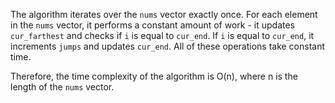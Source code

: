 The algorithm iterates over the `nums` vector exactly once. For each element in the `nums` vector, it performs a constant amount of work - it updates `cur_farthest` and checks if `i` is equal to `cur_end`. If `i` is equal to `cur_end`, it increments `jumps` and updates `cur_end`. All of these operations take constant time.

Therefore, the time complexity of the algorithm is O(n), where n is the length of the `nums` vector.
